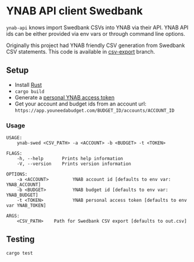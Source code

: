 # YNAB API client Swedbank

`ynab-api` knows import Swedbank CSVs into YNAB via their API. YNAB API ids can be
either provided via env vars or through command line options.

Originally this project had YNAB friendly CSV generation from Swedbank CSV statements.
This code is available in [csv-export](https://github.com/skazhy/ynab-swedbank/tree/csv-export) branch.

## Setup

* Install [Rust](https://www.rust-lang.org/learn/get-started)
* `cargo build`
* Generate a [personal YNAB access token](https://app.youneedabudget.com/settings/developer)
* Get your account and budget ids from an account url: `https://app.youneedabudget.com/BUDGET_ID/accounts/ACCOUNT_ID`

### Usage

```
USAGE:
    ynab-swed <CSV_PATH> -a <ACCOUNT> -b <BUDGET> -t <TOKEN>

FLAGS:
    -h, --help       Prints help information
    -V, --version    Prints version information

OPTIONS:
    -a <ACCOUNT>         YNAB account id [defaults to env var: YNAB_ACCOUNT]
    -b <BUDGET>          YNAB budget id [defaults to env var: YNAB_BUDGET]
    -t <TOKEN>           YNAB personal access token [defaults to env var YNAB_TOKEN]

ARGS:
    <CSV_PATH>    Path for Swedbank CSV export [defaults to out.csv]
```

## Testing

```
cargo test
```

